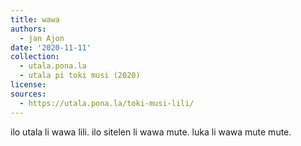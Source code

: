 ```yaml
---
title: wawa
authors:
  - jan Ajon
date: '2020-11-11'
collection:
  - utala.pona.la
  - utala pi toki musi (2020)
license:
sources:
  - https://utala.pona.la/toki-musi-lili/
---
```


ilo utala li wawa lili.
ilo sitelen li wawa mute.
luka li wawa mute mute.
